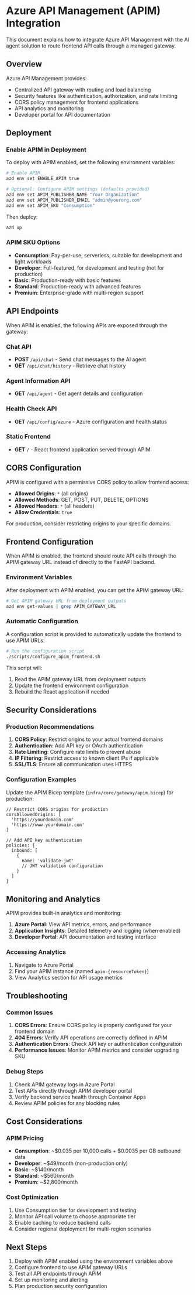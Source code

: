 # Azure API Management (APIM) Integration

This document explains how to integrate Azure API Management with the AI agent solution to route frontend API calls through a managed gateway.

## Overview

Azure API Management provides:
- Centralized API gateway with routing and load balancing
- Security features like authentication, authorization, and rate limiting
- CORS policy management for frontend applications
- API analytics and monitoring
- Developer portal for API documentation

## Deployment

### Enable APIM in Deployment

To deploy with APIM enabled, set the following environment variables:

```bash
# Enable APIM
azd env set ENABLE_APIM true

# Optional: Configure APIM settings (defaults provided)
azd env set APIM_PUBLISHER_NAME "Your Organization"
azd env set APIM_PUBLISHER_EMAIL "admin@yourorg.com"
azd env set APIM_SKU "Consumption"
```

Then deploy:

```bash
azd up
```

### APIM SKU Options

- **Consumption**: Pay-per-use, serverless, suitable for development and light workloads
- **Developer**: Full-featured, for development and testing (not for production)
- **Basic**: Production-ready with basic features
- **Standard**: Production-ready with advanced features
- **Premium**: Enterprise-grade with multi-region support

## API Endpoints

When APIM is enabled, the following APIs are exposed through the gateway:

### Chat API
- **POST** `/api/chat` - Send chat messages to the AI agent
- **GET** `/api/chat/history` - Retrieve chat history

### Agent Information API
- **GET** `/api/agent` - Get agent details and configuration

### Health Check API
- **GET** `/api/config/azure` - Azure configuration and health status

### Static Frontend
- **GET** `/` - React frontend application served through APIM

## CORS Configuration

APIM is configured with a permissive CORS policy to allow frontend access:

- **Allowed Origins**: `*` (all origins)
- **Allowed Methods**: GET, POST, PUT, DELETE, OPTIONS
- **Allowed Headers**: `*` (all headers)
- **Allow Credentials**: `true`

For production, consider restricting origins to your specific domains.

## Frontend Configuration

When APIM is enabled, the frontend should route API calls through the APIM gateway URL instead of directly to the FastAPI backend.

### Environment Variables

After deployment with APIM enabled, you can get the APIM gateway URL:

```bash
# Get APIM gateway URL from deployment outputs
azd env get-values | grep APIM_GATEWAY_URL
```

### Automatic Configuration

A configuration script is provided to automatically update the frontend to use APIM URLs:

```bash
# Run the configuration script
./scripts/configure_apim_frontend.sh
```

This script will:
1. Read the APIM gateway URL from deployment outputs
2. Update the frontend environment configuration
3. Rebuild the React application if needed

## Security Considerations

### Production Recommendations

1. **CORS Policy**: Restrict origins to your actual frontend domains
2. **Authentication**: Add API key or OAuth authentication
3. **Rate Limiting**: Configure rate limits to prevent abuse
4. **IP Filtering**: Restrict access to known client IPs if applicable
5. **SSL/TLS**: Ensure all communication uses HTTPS

### Configuration Examples

Update the APIM Bicep template (`infra/core/gateway/apim.bicep`) for production:

```bicep
// Restrict CORS origins for production
corsAllowedOrigins: [
  'https://yourdomain.com'
  'https://www.yourdomain.com'
]

// Add API key authentication
policies: {
  inbound: [
    {
      name: 'validate-jwt'
      // JWT validation configuration
    }
  ]
}
```

## Monitoring and Analytics

APIM provides built-in analytics and monitoring:

1. **Azure Portal**: View API metrics, errors, and performance
2. **Application Insights**: Detailed telemetry and logging (when enabled)
3. **Developer Portal**: API documentation and testing interface

### Accessing Analytics

1. Navigate to Azure Portal
2. Find your APIM instance (named `apim-{resourceToken}`)
3. View Analytics section for API usage metrics

## Troubleshooting

### Common Issues

1. **CORS Errors**: Ensure CORS policy is properly configured for your frontend domain
2. **404 Errors**: Verify API operations are correctly defined in APIM
3. **Authentication Errors**: Check API key or authentication configuration
4. **Performance Issues**: Monitor APIM metrics and consider upgrading SKU

### Debug Steps

1. Check APIM gateway logs in Azure Portal
2. Test APIs directly through APIM developer portal
3. Verify backend service health through Container Apps
4. Review APIM policies for any blocking rules

## Cost Considerations

### APIM Pricing

- **Consumption**: ~$0.035 per 10,000 calls + $0.0035 per GB outbound data
- **Developer**: ~$49/month (non-production only)
- **Basic**: ~$140/month
- **Standard**: ~$560/month  
- **Premium**: ~$2,800/month

### Cost Optimization

1. Use Consumption tier for development and testing
2. Monitor API call volume to choose appropriate tier
3. Enable caching to reduce backend calls
4. Consider regional deployment for multi-region scenarios

## Next Steps

1. Deploy with APIM enabled using the environment variables above
2. Configure frontend to use APIM gateway URLs
3. Test all API endpoints through APIM
4. Set up monitoring and alerting
5. Plan production security configuration
